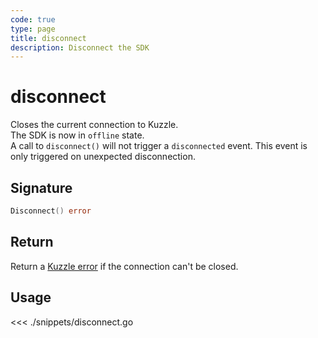 ```yaml
---
code: true
type: page
title: disconnect
description: Disconnect the SDK
---
```


# disconnect

Closes the current connection to Kuzzle.  
The SDK is now in `offline` state.  
A call to `disconnect()` will not trigger a `disconnected` event. This event is only triggered on unexpected disconnection.

## Signature

```go
Disconnect() error
```

## Return

Return a [Kuzzle error](/sdk/go/1/error-handling) if the connection can't be closed.

## Usage

<<< ./snippets/disconnect.go
